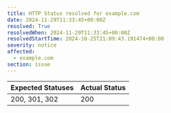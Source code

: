 ```yaml
---
title: HTTP Status resolved for example.com
date: 2024-11-29T11:33:45+00:00Z
resolved: True
resolvedWhen: 2024-11-29T11:33:45+00:00Z
resolvedStartTime: 2024-10-25T21:09:43.191474+00:00
severity: notice
affected:
  - example.com
section: issue
---
```


| Expected Statuses | Actual Status  |
|-------------------|----------------|
| 200, 301, 302 | 200 |
